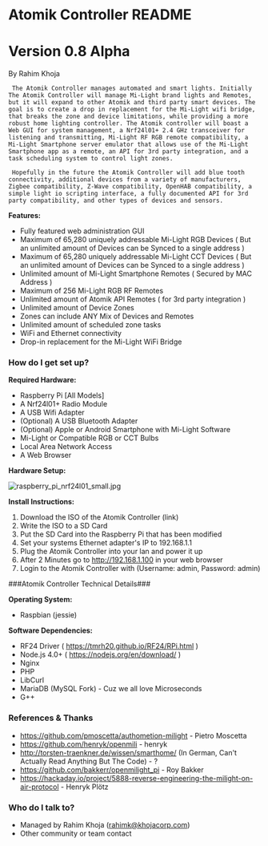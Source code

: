 # Atomik Controller README #

# Version 0.8 Alpha
By Rahim Khoja

     The Atomik Controller manages automated and smart lights. Initially The Atomik Controller will manage Mi-Light brand lights and Remotes, but it will expand to other Atomik and third party smart devices. The goal is to create a drop in replacement for the Mi-Light wifi bridge, that breaks the zone and device limitations, while providing a more robust home lighting controller. The Atomik controller will boast a Web GUI for system management, a Nrf24l01+ 2.4 GHz transceiver for listening and transmitting, Mi-Light RF RGB remote compatibility, a Mi-Light Smartphone server emulator that allows use of the Mi-Light Smartphone app as a remote, an API for 3rd party integration, and a task scheduling system to control light zones. 

     Hopefully in the future the Atomik Controller will add blue tooth connectivity, additional devices from a variety of manufacturers, Zigbee compatibility, Z-Wave compatibility, OpenHAB compatibility, a simple light io scripting interface, a fully documented API for 3rd party compatibility, and other types of devices and sensors. 

 **Features:**

 * Fully featured web administration GUI
 * Maximum of 65,280 uniquely addressable Mi-Light RGB Devices ( But an unlimited amount of Devices can be Synced to a single address ) 
 * Maximum of 65,280 uniquely addressable Mi-Light CCT Devices ( But an unlimited amount of Devices can be Synced to a single address ) 
 * Unlimited amount of Mi-Light Smartphone Remotes ( Secured by MAC Address )
 * Maximum of 256 Mi-Light RGB RF Remotes
 * Unlimited amount of Atomik API Remotes ( for 3rd party integration )
 * Unlimited amount of Device Zones
 * Zones can include ANY Mix of Devices and Remotes
 * Unlimited amount of scheduled zone tasks
 * WiFi and Ethernet connectivity
 * Drop-in replacement for the Mi-Light WiFi Bridge 

### How do I get set up? ###


 **Required Hardware:**

 
 * Raspberry Pi [All Models]
 * A Nrf24l01+ Radio Module
 * A USB Wifi Adapter
 * (Optional) A USB Bluetooth Adapter
 * (Optional) Apple or Android Smartphone with Mi-Light Software
 * Mi-Light or Compatible RGB or CCT Bulbs
 * Local Area Network Access
 * A Web Browser


 **Hardware Setup:**

![raspberry_pi_nrf24l01_small.jpg](https://bitbucket.org/repo/z4EyAd/images/989963794-raspberry_pi_nrf24l01_small.jpg)


 **Install Instructions:**
 
 1. Download the ISO of the Atomik Controller (link)
 2. Write the ISO to a SD Card
 3. Put the SD Card into the Raspberry Pi that has been modified
 3. Set your systems Ethernet adapter's IP to 192.168.1.1 
 4. Plug the Atomik Controller into your lan and power it up
 6. After 2 Minutes go to http://192.168.1.100 in your web browser
 7. Login to the Atomik Controller with (Username: admin, Password: admin) 
 

 ###Atomik Controller Technical Details###

 **Operating System:**
 
 * Raspbian (jessie)

 **Software Dependencies:**

 * RF24 Driver ( https://tmrh20.github.io/RF24/RPi.html )
 * Node.js 4.0+ ( https://nodejs.org/en/download/ )
 * Nginx
 * PHP
 * LibCurl
 * MariaDB (MySQL Fork) - Cuz we all love Microseconds
 * G++

### References & Thanks ###

 * https://github.com/pmoscetta/authometion-milight  - Pietro Moscetta
 * https://github.com/henryk/openmili  - henryk
 * http://torsten-traenkner.de/wissen/smarthome/ (In German, Can't Actually Read Anything But The Code) - ?
 * https://github.com/bakkerr/openmilight_pi  - Roy Bakker
 * https://hackaday.io/project/5888-reverse-engineering-the-milight-on-air-protocol  - Henryk Plötz


### Who do I talk to? ###

* Managed by Rahim Khoja (rahimk@khojacorp.com)
* Other community or team contact